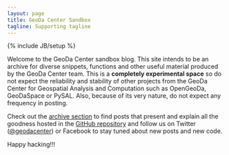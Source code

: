 ```yaml
---
layout: page
title: GeoDa Center Sandbox
tagline: Supporting tagline
---
```

{% include JB/setup %}

Welcome to the GeoDa Center sandbox blog. This site intends to be an
archive for diverse snippets, functions and other useful material produced by
the GeoDa Center team. This is a **completely experimental space** so do not
expect the reliability and stability of other projects from the GeoDa Center
for Geospatial Analysis and Computation such as OpenGeoDa, GeoDaSpace or
PySAL. Also, because of its very nature, do not expect any frequency in
posting.

Check out the [archive section](http://geodasandbox.github.com/archive.html) 
to find posts that present and explain all the goodness hosted in the [GitHub
repository](http://github.com/geodasandbox/sandbox) and follow us on Twitter
([@geodacenter](http://twitter.com/geodacenter)) or Facebook
to stay tuned about new posts and new code. 

Happy hacking!!!
